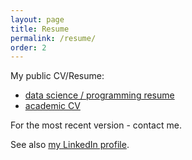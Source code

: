 ```yaml
---
layout: page
title: Resume
permalink: /resume/
order: 2
---
```


My public CV/Resume:

* [data science / programming resume](https://github.com/stared/cv-resume/blob/master/piotr_migdal_cv_prog.pdf?raw=true)
* [academic CV](https://github.com/stared/cv-resume/blob/master/piotr_migdal_cv_sci.pdf?raw=true)

For the most recent version - contact me.

See also [my LinkedIn profile](https://www.linkedin.com/in/piotrmigdal).
